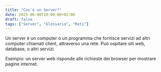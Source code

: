```yaml
---
title: "Cos'è un Server?"
date: 2025-06-06T10:00:00+02:00
draft: false
tags: ["Server", "Glossario", "Reti"]
---
```


Un server è un computer o un programma che fornisce servizi ad altri computer chiamati client, attraverso una rete. Può ospitare siti web, database, o altri servizi.

Esempio: un server web risponde alle richieste dei browser per mostrare pagine internet.
